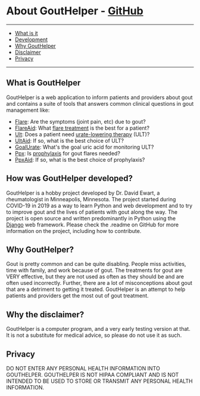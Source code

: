 # About GoutHelper - [GitHub](https://github.com/Spiewart/gouthelper)

---

- [What is it](#what-is-it)
- [Development](#development)
- [Why GoutHelper](#why-gouthelper)
- [Disclaimer](#disclaimer)
- [Privacy](#privacy)

---

## <span id="what-is-it">What is GoutHelper</span>

GoutHelper is a web application to inform patients and providers about gout and contains a suite of tools that answers
common clinical questions in gout management like:

- [Flare](/flares/about/): Are the symptoms (joint pain, etc) due to gout?
- [FlareAid](/flareaids/about/): What [flare treatment](/treatments/about/flare/) is the best for a patient?
- [Ult](/ults/about/): Does a patient need [urate-lowering therapy](/treatments/about/ult/) (ULT)?
- [UltAid](/ultaids/about/): If so, what is the best choice of ULT?
- [GoalUrate](/goalurates/about/): What's the goal uric acid for monitoring ULT?
- [Ppx](/ppxs/about/): Is [prophylaxis](/treatments/about/ppx/) for gout flares needed?
- [PpxAid](/ppxaids/about/): If so, what is the best choice of prophylaxis?

## <span id="development">How was GoutHelper developed?</span>

GoutHelper is a hobby project developed by Dr. David Ewart, a rheumatologist in Minneapolis, Minnesota. The project started
during COVID-19 in 2019 as a way to learn Python and web development and to try to improve gout and the lives of patients with gout along the way. The project is open source and written predominantly in Python using the [Django](https://www.djangoproject.com/) web framework. Please check the .readme on GitHub for more information on the project, including how to contribute.

## <span id="why-gouthelper">Why GoutHelper?</span>

Gout is pretty common and can be quite disabling. People miss activities, time with family, and work because of gout. The
treatments for gout are VERY effective, but they are not used as often as they should be and are often used incorrectly. Further,
there are a lot of misconceptions about gout that are a detriment
to getting it treated. GoutHelper is an attempt to help patients and providers get the most out of gout treatment.

## <span id="disclaimer">Why the disclaimer?</span>

GoutHelper is a computer program, and a very early testing version at that. It is not a substitute for medical advice, so please do not use it as such.

## <span id="privacy">Privacy</span>

DO NOT ENTER ANY PERSONAL HEALTH INFORMATION INTO GOUTHELPER. GOUTHELPER IS NOT HIPAA COMPLIANT AND IS NOT INTENDED TO BE USED
TO STORE OR TRANSMIT ANY PERSONAL HEALTH INFORMATION.
